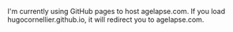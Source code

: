 I'm currently using GitHub pages to host agelapse.com. If you load hugocornellier.github.io, it will redirect you to agelapse.com.
